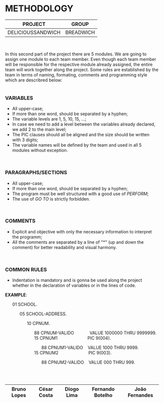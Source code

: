 # METHODOLOGY

| PROJECT | GROUP |
| ------ | ------ |
| DELICIOUSSANDWICH | BREADWICH |
</br>

In this second part of the project there are 5 modules.
We are going to assign one module to each team member.
Even though each team member will be responsible for the respective module already assigned, the entire team will work together along the project.
Some rules are established by the team in terms of naming, formating, comments and programming style which are describred below:
</br>
</br>

### VARIABLES
- All upper-case;
- If more than one word, should be separated by a hyphen;
- The variable levels are 1, 5, 10, 15, ...;
- In case we need to add a level between the variables already declared, we add 2 to the main level;
- The PIC clauses should all be aligned and the size should be written with 3 digits;
- The variable names will be defined by the team and used in all 5 modules without exception.
</br>

### PARAGRAPHS/SECTIONS
- All upper-case;
- If more than one word, should be separated by a hyphen;
- The program must be well structured with a good use of *PERFORM*;
- The use of *GO TO* is strictly forbidden.
</br>

### COMMENTS
- Explicit and objective with only the necessary information to interpret the programm;
- All the comments are separated by a line of "*" (up and down the comment) for better readability and visual harmony. 
</br>

### COMMON RULES
- Indentation is mandatory and is gonna be used along the project whether in the declaration of variables or in the lines of code.

**EXAMPLE**:
<ul>
01 SCHOOL.
<ul>
05 SCHOOL-ADDRESS.
<ul>      
10 CPNUM. </br>
<ul>
88 CPNUM-VALIDO &nbsp;&nbsp;&nbsp;&nbsp;&nbsp;&nbsp;&nbsp;&nbsp;&nbsp;&nbsp;&nbsp; VALUE 1000000 THRU 9999999. </br>
15 CPNUM1 &nbsp;&nbsp;&nbsp;&nbsp;&nbsp;&nbsp;&nbsp;&nbsp;&nbsp;&nbsp;&nbsp;&nbsp;&nbsp;&nbsp;&nbsp;&nbsp;&nbsp;&nbsp;&nbsp;&nbsp;&nbsp;&nbsp;&nbsp; PIC 9(004).
<ul>
88 CPNUM1-VALIDO &nbsp;&nbsp; VALUE 1000 THRU 9999.
</ul>
15 CPNUM2 &nbsp;&nbsp;&nbsp;&nbsp;&nbsp;&nbsp;&nbsp;&nbsp;&nbsp;&nbsp;&nbsp;&nbsp;&nbsp;&nbsp;&nbsp;&nbsp;&nbsp;&nbsp;&nbsp;&nbsp;&nbsp;&nbsp;&nbsp; PIC 9(003).
<ul>
88 CPNUM2-VALIDO &nbsp;&nbsp; VALUE 000 THRU 999.
</ul>
</ul>
</ul>
</ul>
</ul>

</br>
</br>

| Bruno Lopes | César Costa | Diogo Lima | Fernando Botelho | João Fernandes |
| ------ | ------ | ------ | ------ | ------ |
